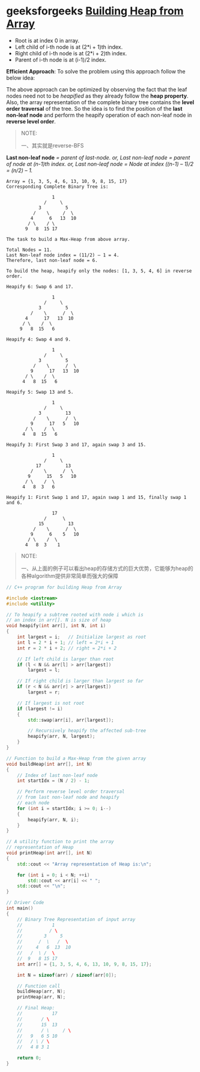 # geeksforgeeks [Building Heap from Array](https://www.geeksforgeeks.org/building-heap-from-array/)



- Root is at index 0 in array.
- Left child of i-th node is at (2*i + 1)th index.
- Right child of i-th node is at (2*i + 2)th index.
- Parent of i-th node is at (i-1)/2 index.



**Efficient Approach**: To solve the problem using this approach follow the below idea:

The above approach can be optimized by observing the fact that the leaf nodes need not to be *heapified* as they already follow the **heap property**. Also, the array representation of the complete binary tree contains the **level order traversal** of the tree. So the idea is to find the position of the **last non-leaf node** and perform the heapify operation of each non-leaf node in **reverse level order**. 

> NOTE:
>
> 一、其实就是reverse-BFS

**Last non-leaf node** *= parent of last-node.*
*or, Last non-leaf node = parent of node at (n-1)th index.*
*or, Last non-leaf node = Node at index ((n-1) – 1)/2 = (n/2) – 1.*



```
Array = {1, 3, 5, 4, 6, 13, 10, 9, 8, 15, 17}
Corresponding Complete Binary Tree is:

                 1
              /     \
            3         5
          /    \     /  \
         4      6   13  10
        / \    / \
       9   8  15 17

The task to build a Max-Heap from above array.

Total Nodes = 11.
Last Non-leaf node index = (11/2) – 1 = 4.
Therefore, last non-leaf node = 6.

To build the heap, heapify only the nodes: [1, 3, 5, 4, 6] in reverse order.

Heapify 6: Swap 6 and 17.

                 1
              /     \
            3         5
         /    \      /  \
       4      17   13  10
      / \    /  \
     9   8  15   6

Heapify 4: Swap 4 and 9.

                 1
              /     \
            3         5
          /    \      /  \
         9      17   13  10
       / \    /  \
      4   8  15   6

Heapify 5: Swap 13 and 5.

                 1
              /     \
            3         13
          /    \      /  \
         9      17   5   10
       / \    /  \
      4   8  15   6

Heapify 3: First Swap 3 and 17, again swap 3 and 15.

                 1
              /     \
           17         13
         /    \      /  \
        9      15   5   10
       / \    /  \
      4   8  3   6

Heapify 1: First Swap 1 and 17, again swap 1 and 15, finally swap 1 and 6.

                 17
              /      \
            15         13
          /    \      /  \
         9      6    5   10
        / \    /  \
       4   8  3    1
```

> NOTE:
>
> 一、从上面的例子可以看出heap的存储方式的巨大优势，它能够为heap的各种algorithm提供非常简单而强大的保障



```c++
// C++ program for building Heap from Array

#include <iostream>
#include <utility>

// To heapify a subtree rooted with node i which is
// an index in arr[]. N is size of heap
void heapify(int arr[], int N, int i)
{
	int largest = i;   // Initialize largest as root
	int l = 2 * i + 1; // left = 2*i + 1
	int r = 2 * i + 2; // right = 2*i + 2

	// If left child is larger than root
	if (l < N && arr[l] > arr[largest])
		largest = l;

	// If right child is larger than largest so far
	if (r < N && arr[r] > arr[largest])
		largest = r;

	// If largest is not root
	if (largest != i)
	{
		std::swap(arr[i], arr[largest]);

		// Recursively heapify the affected sub-tree
		heapify(arr, N, largest);
	}
}

// Function to build a Max-Heap from the given array
void buildHeap(int arr[], int N)
{
	// Index of last non-leaf node
	int startIdx = (N / 2) - 1;

	// Perform reverse level order traversal
	// from last non-leaf node and heapify
	// each node
	for (int i = startIdx; i >= 0; i--)
	{
		heapify(arr, N, i);
	}
}

// A utility function to print the array
// representation of Heap
void printHeap(int arr[], int N)
{
	std::cout << "Array representation of Heap is:\n";

	for (int i = 0; i < N; ++i)
		std::cout << arr[i] << " ";
	std::cout << "\n";
}

// Driver Code
int main()
{
	// Binary Tree Representation of input array
	//			 1
	//		    / \
	//		  3	    5
	//	    /  \   /  \
	//	   4   6  13  10
	//   /  \ /  \
	//  9   8 15 17
	int arr[] = {1, 3, 5, 4, 6, 13, 10, 9, 8, 15, 17};

	int N = sizeof(arr) / sizeof(arr[0]);

	// Function call
	buildHeap(arr, N);
	printHeap(arr, N);

	// Final Heap:
	//			 17
	//		 / \
	//		 15	 13
	//		 / \	 / \
	//	 9	 6 5 10
	//	 / \ / \
	//	 4 8 3 1

	return 0;
}

```

